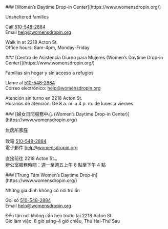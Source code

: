 <RenderIf language="en,tl">
### [Women’s Daytime Drop-in Center](https://www.womensdropin.org/)

Unsheltered families

Call [510-548-2884](tel:+1-510-548-2884)  
 Email [help@womensdropin.org](mailto:help@womensdropin.org)

Walk in at 2218 Acton St.  
 Office hours: 8am-4pm, Monday-Friday

</RenderIf>
<RenderIf language="es">
 ### [Centro de Asistencia Diurno para Mujeres (Women’s Daytime Drop-in Center)](https://www.womensdropin.org/)

Familias sin hogar y sin acceso a refugios

Llame al [510-548-2884](tel:+1-510-548-2884)  
 Correo electrónico: [help@womensdropin.org](mailto:help@womensdropin.org)

Atención sin turno en 2218 Acton St.  
 Horarios de atención: De 8 a. m. a 4 p. m. de lunes a viernes

</RenderIf>
<RenderIf language="zh">
### [婦女日間服務中心 (Women’s Daytime Drop-in Center)](https://www.womensdropin.org/)

無居所家庭

致電 [510-548-2884](tel:+1-510-548-2884)  
 電子郵件 [help@womensdropin.org](mailto:help@womensdropin.org)

直接前往 2218 Acton St.。  
 辦公室服務時間：週一至週五上午 8 點至下午 4 點

</RenderIf>
<RenderIf language="vi">
### [Trung Tâm Women’s Daytime Drop-in](https://www.womensdropin.org/)

Những gia đình không có nơi trú ẩn

Gọi số [510-548-2884](tel:+1-510-548-2884)  
 Email [help@womensdropin.org](mailto:help@womensdropin.org)

Đến tận nơi không cần hẹn trước tại 2218 Acton St.  
 Giờ làm việc: 8 giờ sáng-4 giờ chiều, Thứ Hai-Thứ Sáu

</RenderIf>
